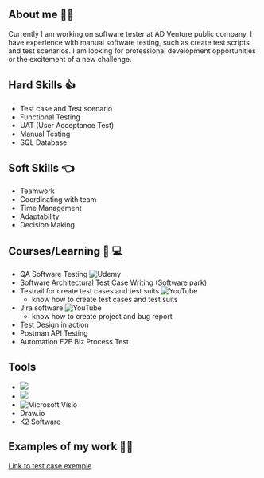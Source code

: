 
## About me :woman_office_worker:
Currently I am working on software tester at AD Venture public company.
I have experience with manual software testing, such as create test scripts and test scenarios.
I am looking for professional development opportunities or the excitement of a new challenge.

## Hard Skills :thumbsup:
- Test case and Test scenario
- Functional Testing
- UAT (User Acceptance Test)
- Manual Testing
- SQL Database


## Soft Skills :point_left:
- Teamwork
- Coordinating with team
- Time Management
- Adaptability
- Decision Making

## Courses/Learning :blue_book: :computer:
- QA Software Testing ![Udemy](https://img.shields.io/badge/Udemy-A435F0?style=for-the-badge&logo=Udemy&logoColor=white)
- Software Architectural Test Case Writing (Software park) 
- Testrail for create test cases and test suits ![YouTube](https://img.shields.io/badge/YouTube-%23FF0000.svg?style=for-the-badge&logo=YouTube&logoColor=white)
  * know how to create test cases and test suits
- Jira software ![YouTube](https://img.shields.io/badge/YouTube-%23FF0000.svg?style=for-the-badge&logo=YouTube&logoColor=white)
  * know how to create project and bug report
- Test Design in action
- Postman API Testing
- Automation E2E Biz Process Test

## Tools
* <img src="https://img.shields.io/badge/clickup-%237B68EE.svg?&style=for-the-badge&logo=clickup&logoColor=white" />
* <img src="https://img.shields.io/badge/trello-%230079BF.svg?&style=for-the-badge&logo=trello&logoColor=white" />
* ![Microsoft Visio ](https://img.shields.io/badge/Microsoft_Visio-3955A3?style=for-the-badge&logo=microsoft-visio&logoColor=white)
*  Draw.io
*  K2 Software


## Examples of my work :woman_technologist:
[Link to test case exemple](https://docs.google.com/spreadsheets/d/1u3R93lFHrEw6qa57G6_fuDifEeKmmTyY/edit?usp=sharing&ouid=104397356613260240282&rtpof=true&sd=true)
